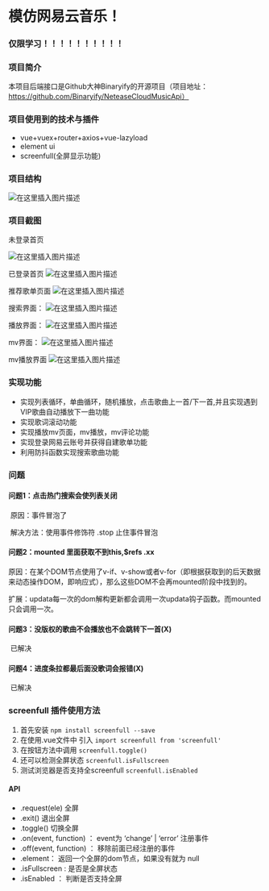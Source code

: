 # 模仿网易云音乐！

### 仅限学习！！！！！！！！！！

### 项目简介

本项目后端接口是Github大神Binaryify的开源项目（项目地址：https://github.com/Binaryify/NeteaseCloudMusicApi）



### 项目使用到的技术与插件

- vue+vuex+router+axios+vue-lazyload
- element ui
- screenfull(全屏显示功能)

### 项目结构
![在这里插入图片描述](https://img-blog.csdnimg.cn/20200829215746788.png?x-oss-process=image/watermark,type_ZmFuZ3poZW5naGVpdGk,shadow_10,text_aHR0cHM6Ly9ibG9nLmNzZG4ubmV0L3FxXzQyMzc2MjA0,size_16,color_FFFFFF,t_70#pic_center)


### 项目截图
未登录首页

![在这里插入图片描述](https://img-blog.csdnimg.cn/20200829215340812.png?x-oss-process=image/watermark,type_ZmFuZ3poZW5naGVpdGk,shadow_10,text_aHR0cHM6Ly9ibG9nLmNzZG4ubmV0L3FxXzQyMzc2MjA0,size_16,color_FFFFFF,t_70#pic_center)


已登录首页
![在这里插入图片描述](https://img-blog.csdnimg.cn/20200829215314911.png?x-oss-process=image/watermark,type_ZmFuZ3poZW5naGVpdGk,shadow_10,text_aHR0cHM6Ly9ibG9nLmNzZG4ubmV0L3FxXzQyMzc2MjA0,size_16,color_FFFFFF,t_70#pic_center)

推荐歌单页面
![在这里插入图片描述](https://img-blog.csdnimg.cn/20200829215647969.png?x-oss-process=image/watermark,type_ZmFuZ3poZW5naGVpdGk,shadow_10,text_aHR0cHM6Ly9ibG9nLmNzZG4ubmV0L3FxXzQyMzc2MjA0,size_16,color_FFFFFF,t_70#pic_center)

搜索界面：
![在这里插入图片描述](https://img-blog.csdnimg.cn/20200829215906411.png?x-oss-process=image/watermark,type_ZmFuZ3poZW5naGVpdGk,shadow_10,text_aHR0cHM6Ly9ibG9nLmNzZG4ubmV0L3FxXzQyMzc2MjA0,size_16,color_FFFFFF,t_70#pic_center)

播放界面：
![在这里插入图片描述](https://img-blog.csdnimg.cn/20200829215424782.png?x-oss-process=image/watermark,type_ZmFuZ3poZW5naGVpdGk,shadow_10,text_aHR0cHM6Ly9ibG9nLmNzZG4ubmV0L3FxXzQyMzc2MjA0,size_16,color_FFFFFF,t_70#pic_center)

mv界面：
![在这里插入图片描述](https://img-blog.csdnimg.cn/202008292155555.png?x-oss-process=image/watermark,type_ZmFuZ3poZW5naGVpdGk,shadow_10,text_aHR0cHM6Ly9ibG9nLmNzZG4ubmV0L3FxXzQyMzc2MjA0,size_16,color_FFFFFF,t_70#pic_center)

mv播放界面
![在这里插入图片描述](https://img-blog.csdnimg.cn/20200829215508467.png?x-oss-process=image/watermark,type_ZmFuZ3poZW5naGVpdGk,shadow_10,text_aHR0cHM6Ly9ibG9nLmNzZG4ubmV0L3FxXzQyMzc2MjA0,size_16,color_FFFFFF,t_70#pic_center)




### 实现功能

- 实现列表循环，单曲循环，随机播放，点击歌曲上一首/下一首,并且实现遇到VIP歌曲自动播放下一曲功能
- 实现歌词滚动功能
- 实现播放mv页面，mv播放，mv评论功能
- 实现登录网易云账号并获得自建歌单功能
- 利用防抖函数实现搜索歌曲功能

### 问题 

#### 问题1：点击热门搜索会使列表关闭

​	原因：事件冒泡了

​	解决方法：使用事件修饰符 .stop 止住事件冒泡

#### 问题2：mounted 里面获取不到this,$refs .xx

​	原因：在某个DOM节点使用了v-if、v-show或者v-for（即根据获取到的后天数据来动态操作DOM，即响应式），那么这些DOM不会再mounted阶段中找到的。

​	扩展：updata每一次的dom解构更新都会调用一次updata钩子函数。而mounted只会调用一次。

#### 问题3：没版权的歌曲不会播放也不会跳转下一首(X)

​	已解决

#### 问题4：进度条拉都最后面没歌词会报错(X)

​	已解决

### screenfull 插件使用方法

1. 首先安装 `npm install screenfull --save`
2. 在使用.vue文件中 引入 `import screenfull from 'screenfull'`
3. 在按钮方法中调用 `screenfull.toggle()`
4. 还可以检测全屏状态 `screenfull.isFullscreen`
5. 测试浏览器是否支持全screenfull `screenfull.isEnabled`

#### API

- .request(ele) 全屏
- .exit() 退出全屏
- .toggle() 切换全屏
- .on(event, function) ： event为 ‘change’ | ‘error’ 注册事件
- .off(event, function) ： 移除前面已经注册的事件
- .element： 返回一个全屏的dom节点，如果没有就为 null
- .isFullscreen : 是否是全屏状态
- .isEnabled ： 判断是否支持全屏



